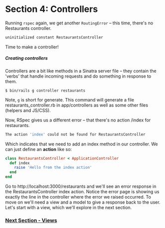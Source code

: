 # Section 4: Controllers

Running `rspec` again, we get another `RoutingError` – this time, there's no Restaurants controller.

```sh
uninitialized constant RestaurantsController
```

Time to make a controller!

##### Creating controllers

Controllers are a bit like methods in a Sinatra server file – they contain the 'verbs' that handle incoming requests and do something in response to them.

`$ bin/rails g controller restaurants`

Note, `g` is short for generate.  This command will generate a file restaurants_controller.rb in app/controllers as well as some other files (helpers and JS/CSS).

Now, RSpec gives us a different error – that there's no action /index for restaurants.

```sh
The action 'index' could not be found for RestaurantsController
```

Which indicates that we need to add an index method in our controller. We can just define an **action** like so:

```ruby
class RestaurantsController < ApplicationController
  def index
    raise 'Hello from the index action'
  end  
end
```

Go to http://localhost:3000/restaurants and we'll see an error response in the RestaurantsController index action.  Notice the error page is showing us exactly the line in the controller where the error we raised occurred.  To move on we'll need a view and a model to give a response back to the user. Let's start with a view, which we'll explore in the next section.

### [Next Section - Views](5_views.md)
